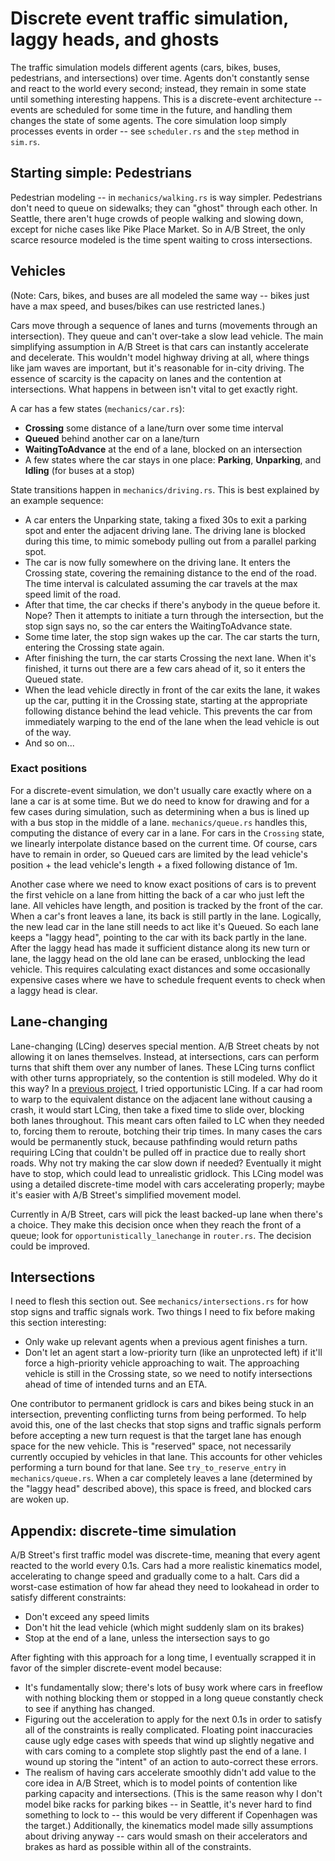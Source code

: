 # Discrete event traffic simulation, laggy heads, and ghosts

<!-- goal of article, explain this newish thing-->

<!-- start by describing timestep vs event, very broad overview -->

The traffic simulation models different agents (cars, bikes, buses, pedestrians,
and intersections) over time. Agents don't constantly sense and react to the
world every second; instead, they remain in some state until something
interesting happens. This is a discrete-event architecture -- events are
scheduled for some time in the future, and handling them changes the state of
some agents. The core simulation loop simply processes events in order -- see
`scheduler.rs` and the `step` method in `sim.rs`.

## Starting simple: Pedestrians

<!-- FSM diagram? -->
<!-- show what ghosting looks like -->

Pedestrian modeling -- in `mechanics/walking.rs` is way simpler. Pedestrians
don't need to queue on sidewalks; they can "ghost" through each other. In
Seattle, there aren't huge crowds of people walking and slowing down, except for
niche cases like Pike Place Market. So in A/B Street, the only scarce resource
modeled is the time spent waiting to cross intersections.

<!-- go to sleep at intersections -->

## Vehicles

<!-- introduce queueing. leaders, followers -->

<!-- the front-to-back drawing algo -->

<!-- laggy head details -->

(Note: Cars, bikes, and buses are all modeled the same way -- bikes just have a
max speed, and buses/bikes can use restricted lanes.)

Cars move through a sequence of lanes and turns (movements through an
intersection). They queue and can't over-take a slow lead vehicle. The main
simplifying assumption in A/B Street is that cars can instantly accelerate and
decelerate. This wouldn't model highway driving at all, where things like jam
waves are important, but it's reasonable for in-city driving. The essence of
scarcity is the capacity on lanes and the contention at intersections. What
happens in between isn't vital to get exactly right.

A car has a few states (`mechanics/car.rs`):

- **Crossing** some distance of a lane/turn over some time interval
- **Queued** behind another car on a lane/turn
- **WaitingToAdvance** at the end of a lane, blocked on an intersection
- A few states where the car stays in one place: **Parking**, **Unparking**, and
  **Idling** (for buses at a stop)

State transitions happen in `mechanics/driving.rs`. This is best explained by an
example sequence:

- A car enters the Unparking state, taking a fixed 30s to exit a parking spot
  and enter the adjacent driving lane. The driving lane is blocked during this
  time, to mimic somebody pulling out from a parallel parking spot.
- The car is now fully somewhere on the driving lane. It enters the Crossing
  state, covering the remaining distance to the end of the road. The time
  interval is calculated assuming the car travels at the max speed limit of the
  road.
- After that time, the car checks if there's anybody in the queue before it.
  Nope? Then it attempts to initiate a turn through the intersection, but the
  stop sign says no, so the car enters the WaitingToAdvance state.
- Some time later, the stop sign wakes up the car. The car starts the turn,
  entering the Crossing state again.
- After finishing the turn, the car starts Crossing the next lane. When it's
  finished, it turns out there are a few cars ahead of it, so it enters the
  Queued state.
- When the lead vehicle directly in front of the car exits the lane, it wakes up
  the car, putting it in the Crossing state, starting at the appropriate
  following distance behind the lead vehicle. This prevents the car from
  immediately warping to the end of the lane when the lead vehicle is out of the
  way.
- And so on...

### Exact positions

For a discrete-event simulation, we don't usually care exactly where on a lane a
car is at some time. But we do need to know for drawing and for a few cases
during simulation, such as determining when a bus is lined up with a bus stop in
the middle of a lane. `mechanics/queue.rs` handles this, computing the distance
of every car in a lane. For cars in the `Crossing` state, we linearly
interpolate distance based on the current time. Of course, cars have to remain
in order, so Queued cars are limited by the lead vehicle's position + the lead
vehicle's length + a fixed following distance of 1m.

Another case where we need to know exact positions of cars is to prevent the
first vehicle on a lane from hitting the back of a car who just left the lane.
All vehicles have length, and position is tracked by the front of the car. When
a car's front leaves a lane, its back is still partly in the lane. Logically,
the new lead car in the lane still needs to act like it's Queued. So each lane
keeps a "laggy head", pointing to the car with its back partly in the lane.
After the laggy head has made it sufficient distance along its new turn or lane,
the laggy head on the old lane can be erased, unblocking the lead vehicle. This
requires calculating exact distances and some occasionally expensive cases where
we have to schedule frequent events to check when a laggy head is clear.

## Lane-changing

<!-- https://github.com/a-b-street/abstreet/pull/682 -->

Lane-changing (LCing) deserves special mention. A/B Street cheats by not
allowing it on lanes themselves. Instead, at intersections, cars can perform
turns that shift them over any number of lanes. These LCing turns conflict with
other turns appropriately, so the contention is still modeled. Why do it this
way? In a
[previous project](http://apps.cs.utexas.edu/tech_reports/reports/tr/TR-2157.pdf),
I tried opportunistic LCing. If a car had room to warp to the equivalent
distance on the adjacent lane without causing a crash, it would start LCing,
then take a fixed time to slide over, blocking both lanes throughout. This meant
cars often failed to LC when they needed to, forcing them to reroute, botching
their trip times. In many cases the cars would be permanently stuck, because
pathfinding would return paths requiring LCing that couldn't be pulled off in
practice due to really short roads. Why not try making the car slow down if
needed? Eventually it might have to stop, which could lead to unrealistic
gridlock. This LCing model was using a detailed discrete-time model with cars
accelerating properly; maybe it's easier with A/B Street's simplified movement
model.

Currently in A/B Street, cars will pick the least backed-up lane when there's a
choice. They make this decision once when they reach the front of a queue; look
for `opportunistically_lanechange` in `router.rs`. The decision could be
improved.

## Intersections

<!-- maybe move all this to gridlock article -->

I need to flesh this section out. See `mechanics/intersections.rs` for how stop
signs and traffic signals work. Two things I need to fix before making this
section interesting:

- Only wake up relevant agents when a previous agent finishes a turn.
- Don't let an agent start a low-priority turn (like an unprotected left) if
  it'll force a high-priority vehicle approaching to wait. The approaching
  vehicle is still in the Crossing state, so we need to notify intersections
  ahead of time of intended turns and an ETA.

One contributor to permanent gridlock is cars and bikes being stuck in an
intersection, preventing conflicting turns from being performed. To help avoid
this, one of the last checks that stop signs and traffic signals perform before
accepting a new turn request is that the target lane has enough space for the
new vehicle. This is "reserved" space, not necessarily currently occupied by
vehicles in that lane. This accounts for other vehicles performing a turn bound
for that lane. See `try_to_reserve_entry` in `mechanics/queue.rs`. When a car
completely leaves a lane (determined by the "laggy head" described above), this
space is freed, and blocked cars are woken up.

## Appendix: discrete-time simulation

A/B Street's first traffic model was discrete-time, meaning that every agent
reacted to the world every 0.1s. Cars had a more realistic kinematics model,
accelerating to change speed and gradually come to a halt. Cars did a worst-case
estimation of how far ahead they need to lookahead in order to satisfy different
constraints:

- Don't exceed any speed limits
- Don't hit the lead vehicle (which might suddenly slam on its brakes)
- Stop at the end of a lane, unless the intersection says to go

<!-- why was lookahead hard: short lanes? -->

After fighting with this approach for a long time, I eventually scrapped it in
favor of the simpler discrete-event model because:

- It's fundamentally slow; there's lots of busy work where cars in freeflow with
  nothing blocking them or stopped in a long queue constantly check to see if
  anything has changed.
- Figuring out the acceleration to apply for the next 0.1s in order to satisfy
  all of the constraints is really complicated. Floating point inaccuracies
  cause ugly edge cases with speeds that wind up slightly negative and with cars
  coming to a complete stop slightly past the end of a lane. I wound up storing
  the "intent" of an action to auto-correct these errors.
- The realism of having cars accelerate smoothly didn't add value to the core
  idea in A/B Street, which is to model points of contention like parking
  capacity and intersections. (This is the same reason why I don't model bike
  racks for parking bikes -- in Seattle, it's never hard to find something to
  lock to -- this would be very different if Copenhagen was the target.)
  Additionally, the kinematics model made silly assumptions about driving anyway
  -- cars would smash on their accelerators and brakes as hard as possible
  within all of the constraints.

<!-- following papers is hard. diffeq's, no advice how to deal with real geometry or do LCing.. slow down to shift? -->
